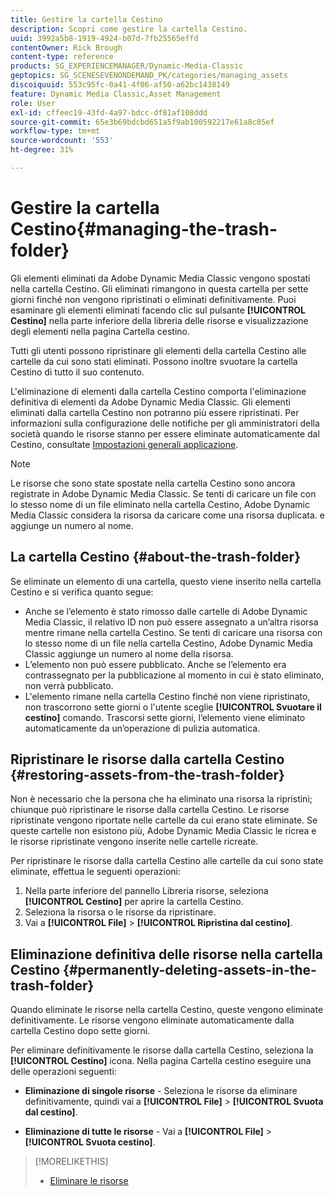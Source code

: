 ```yaml
---
title: Gestire la cartella Cestino
description: Scopri come gestire la cartella Cestino.
uuid: 3992a5b8-1919-4924-b07d-7fb25565effd
contentOwner: Rick Brough
content-type: reference
products: SG_EXPERIENCEMANAGER/Dynamic-Media-Classic
geptopics: SG_SCENESEVENONDEMAND_PK/categories/managing_assets
discoiquuid: 553c95fc-0a41-4f06-af50-a62bc1438149
feature: Dynamic Media Classic,Asset Management
role: User
exl-id: cffeec19-43fd-4a97-bdcc-df81af108ddd
source-git-commit: 65e3b69bdcbd651a5f9ab100592217e61a8c05ef
workflow-type: tm+mt
source-wordcount: '553'
ht-degree: 31%

---
```


# Gestire la cartella Cestino{#managing-the-trash-folder}

Gli elementi eliminati da Adobe Dynamic Media Classic vengono spostati nella cartella Cestino. Gli eliminati rimangono in questa cartella per sette giorni finché non vengono ripristinati o eliminati definitivamente. Puoi esaminare gli elementi eliminati facendo clic sul pulsante **[!UICONTROL Cestino]** nella parte inferiore della libreria delle risorse e visualizzazione degli elementi nella pagina Cartella cestino.

Tutti gli utenti possono ripristinare gli elementi della cartella Cestino alle cartelle da cui sono stati eliminati. Possono inoltre svuotare la cartella Cestino di tutto il suo contenuto.

L&#39;eliminazione di elementi dalla cartella Cestino comporta l&#39;eliminazione definitiva di elementi da Adobe Dynamic Media Classic. Gli elementi eliminati dalla cartella Cestino non potranno più essere ripristinati. Per informazioni sulla configurazione delle notifiche per gli amministratori della società quando le risorse stanno per essere eliminate automaticamente dal Cestino, consultate [Impostazioni generali applicazione](application-setup.md#general_settings).

>[!NOTE]
>
>Le risorse che sono state spostate nella cartella Cestino sono ancora registrate in Adobe Dynamic Media Classic. Se tenti di caricare un file con lo stesso nome di un file eliminato nella cartella Cestino, Adobe Dynamic Media Classic considera la risorsa da caricare come una risorsa duplicata. e aggiunge un numero al nome.

## La cartella Cestino {#about-the-trash-folder}

Se eliminate un elemento di una cartella, questo viene inserito nella cartella Cestino e si verifica quanto segue:

* Anche se l’elemento è stato rimosso dalle cartelle di Adobe Dynamic Media Classic, il relativo ID non può essere assegnato a un’altra risorsa mentre rimane nella cartella Cestino. Se tenti di caricare una risorsa con lo stesso nome di un file nella cartella Cestino, Adobe Dynamic Media Classic aggiunge un numero al nome della risorsa.
* L’elemento non può essere pubblicato. Anche se l’elemento era contrassegnato per la pubblicazione al momento in cui è stato eliminato, non verrà pubblicato.
* L&#39;elemento rimane nella cartella Cestino finché non viene ripristinato, non trascorrono sette giorni o l&#39;utente sceglie **[!UICONTROL Svuotare il cestino]** comando. Trascorsi sette giorni, l’elemento viene eliminato automaticamente da un’operazione di pulizia automatica.

## Ripristinare le risorse dalla cartella Cestino {#restoring-assets-from-the-trash-folder}

Non è necessario che la persona che ha eliminato una risorsa la ripristini; chiunque può ripristinare le risorse dalla cartella Cestino. Le risorse ripristinate vengono riportate nelle cartelle da cui erano state eliminate. Se queste cartelle non esistono più, Adobe Dynamic Media Classic le ricrea e le risorse ripristinate vengono inserite nelle cartelle ricreate.

Per ripristinare le risorse dalla cartella Cestino alle cartelle da cui sono state eliminate, effettua le seguenti operazioni:

1. Nella parte inferiore del pannello Libreria risorse, seleziona **[!UICONTROL Cestino]** per aprire la cartella Cestino.
1. Seleziona la risorsa o le risorse da ripristinare.
1. Vai a **[!UICONTROL File]** > **[!UICONTROL Ripristina dal cestino]**.

## Eliminazione definitiva delle risorse nella cartella Cestino {#permanently-deleting-assets-in-the-trash-folder}

Quando eliminate le risorse nella cartella Cestino, queste vengono eliminate definitivamente. Le risorse vengono eliminate automaticamente dalla cartella Cestino dopo sette giorni.

Per eliminare definitivamente le risorse dalla cartella Cestino, seleziona la **[!UICONTROL Cestino]** icona. Nella pagina Cartella cestino eseguire una delle operazioni seguenti:

* **Eliminazione di singole risorse** - Seleziona le risorse da eliminare definitivamente, quindi vai a **[!UICONTROL File]** > **[!UICONTROL Svuota dal cestino]**.

* **Eliminazione di tutte le risorse** - Vai a **[!UICONTROL File]** > **[!UICONTROL Svuota cestino]**.

>[!MORELIKETHIS]
>
>* [Eliminare le risorse](moving-renaming-deleting-assets.md#delete_assets)

